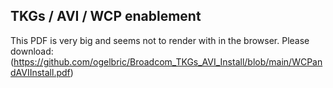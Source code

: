 ## TKGs / AVI / WCP enablement 

This PDF is very big and seems not to render with in the browser.
Please download: (https://github.com/ogelbric/Broadcom_TKGs_AVI_Install/blob/main/WCPandAVIInstall.pdf)


